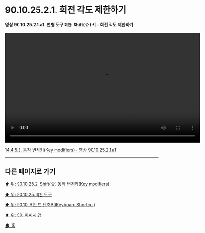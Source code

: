 # 90.10.25.2.1. 회전 각도 제한하기

<a id="90-10-25-02-01-a1"></a>

#### 영상 90.10.25.2.1.a1. 변형 도구 `회전`: Shift(⇧) 키 - 회전 각도 제한하기
<video controls="controls" width="640" height="360" src="https://github.com/wonder13662/gimp/assets/15767104/f74f3662-3591-4ecf-af54-3e354f45e464"></video>

[14.4.5.2. 동작 변경키(Key modifiers) - 영상 90.10.25.2.1.a1](./14-04-05-02-key_modifiers.md#90-10-25-02-01-a1)

***

## 다른 페이지로 가기

[⬆️ 위: 90.10.25.2. Shift(⇧):동작 변경키(Key modifiers)](./90-10-25-02-00-key_modifier-shift.md)

[⬆️ 위: 90.10.25. `회전` 도구](./90-10-25-00-rotate.md)

[⬆️ 위: 90.10. 키보드 단축키(Keyboard Shortcut)](./90-10-00-keyboard_shortcut.md)

[⬆️ 위: 90. 이미지 맵](./90-00-image-map.md)

[🏠 홈](./00-home.md)
